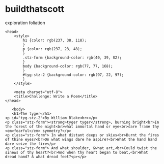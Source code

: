 # buildthatscott
exploration foliation

<!DOCTYPE HTML>

    
<html>

    <head>
        <style>
            h1 {color: rgb(237, 38, 118);
            }
            p {color: rgb(237, 23, 48);
            }
            .stz-form {background-color: rgb(40, 39, 82);
            }
            body {background-color: rgb(77, 77, 168);
            }
            #tyg-stz-2 {background-color: rgb(97, 22, 97);
            }
        </style>

        <meta charset="utf-8">
        <title>Challenge: Write a Poem</title>
    </head>
   
       <body>
       <h1>The tyger</h1>    
    <p id="tyg-stz-2">By William Blake<br></p>
    <p class="stz-form"><strong>tyger tyger</strong>, burning bright<br>In the forest of the night<br>what immortal hand or eye<br>dare frame thy <em>fearful</em> symmetry?</p>
    <p class="stz-form"> In what distant deeps or skies<br>Burnt the fires of thine eyes?<br>On what wings dare he aspire?<br>What the hand hand dare seize the fire</p>
    <p class="stz-form"> And what shoulder, &what art,<br>Could twist the sinews of thy heart?<br>And when thy heart began to beat,<br>What dread hand? & what dread feet?<p></p>
</body>
    </html>
